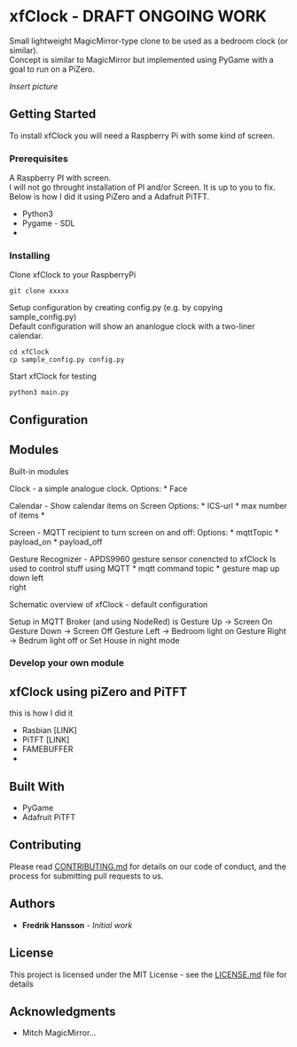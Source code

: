 # xfClock - DRAFT ONGOING WORK

Small lightweight MagicMirror-type clone to be used as a bedroom clock (or similar).    
Concept is similar to MagicMirror but implemented using PyGame with a goal to run on a PiZero.

*Insert picture*


## Getting Started
To install xfClock you will need a Raspberry Pi with some kind of screen.  

### Prerequisites

A Raspberry PI with screen.   
I will not go throught installation of PI and/or Screen. It is up to you to fix.   
Below is how I did it using PiZero and a Adafruit PiTFT.

* Python3
* Pygame - SDL
*

### Installing

Clone xfClock to your RaspberryPi
```
git clone xxxxx
```
Setup configuration by creating config.py (e.g. by copying sample_config.py)  
Default configuration will show an ananlogue clock with a two-liner calendar. 

```
cd xfClock
cp sample_config.py config.py
```

Start xfClock for testing 
```
python3 main.py
```

## Configuration

## Modules

Built-in modules

Clock - a simple analogue clock. 
Options:
	* Face

Calendar - Show calendar items on Screen
Options:
	* ICS-url
	* max number of items
	*

Screen - MQTT recipient to turn screen on and off:
Options:
	* mqttTopic
	* payload_on
	* payload_off

Gesture Recognizer - APDS9960 gesture sensor conencted to xfClock
Is used to control stuff using MQTT
	* mqtt command topic
	* gesture map
		up 
		down
		left	
		right

Schematic overview of xfClock - default configuration

Setup in MQTT Broker (and using NodeRed) is
 	Gesture Up 	-> Screen On
	Gesture Down 	-> Screen Off
	Gesture Left	-> Bedroom light on
	Gesture Right	-> Bedrum light off or Set House in night mode

### Develop your own module

## xfClock using piZero and PiTFT
this is how I did it

* Rasbian [LINK]
* PiTFT [LINK]
* FAMEBUFFER
* 

## Built With

* PyGame
* Adafruit PiTFT

## Contributing

Please read [CONTRIBUTING.md](https://gist.github.com/PurpleBooth/b24679402957c63ec426) for details on our code of conduct, and the process for submitting pull requests to us.


## Authors

* **Fredrik Hansson** - *Initial work* 

## License

This project is licensed under the MIT License - see the [LICENSE.md](LICENSE.md) file for details

## Acknowledgments

* Mitch MagicMirror...
